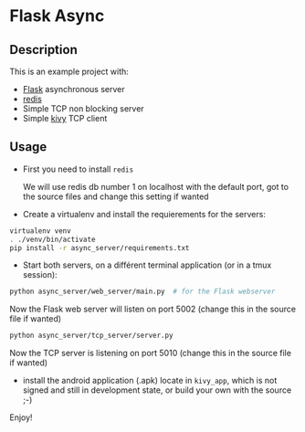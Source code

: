 # Flask Async

## Description

This is an example project with:

- [Flask](http://flask.pocoo.org/) asynchronous server
- [redis](http://redis.io/)
- Simple TCP non blocking server
- Simple [kivy](http://kivy.org) TCP client

## Usage

- First you need to install `redis`

    We will use redis db number 1 on localhost with the default port, got to the source files and change this setting if wanted

- Create a virtualenv and install the requierements for the servers:

```sh
virtualenv venv
. ./venv/bin/activate
pip install -r async_server/requirements.txt
```

- Start both servers, on a différent terminal application (or in a tmux session):

```sh
python async_server/web_server/main.py  # for the Flask webserver
```

Now the Flask web server will listen on port 5002 (change this in the source file if wanted)


```sh
python async_server/tcp_server/server.py
```

Now the TCP server is listening on port 5010 (change this in the source file if wanted)

- install the android application (.apk) locate in `kivy_app`, which is not signed and still in development state, or build your own with the source ;-)

Enjoy!
